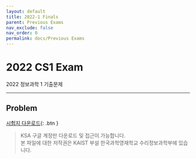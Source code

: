 ```yaml
---
layout: default
title: 2022-1 Finals
parent: Previous Exams
nav_exclude: false
nav_order: 0
permalink: docs/Previous Exams
---
```





# 2022 CS1 Exam
2022 정보과학 1 기출문제

- - -

## Problem
[시험지 다운로드](https://drive.google.com/file/d/1VPQb5aYb6I9x6LELzcvnDzxniw2K2O3P/view?usp=sharing){: .btn }

> KSA 구글 계정만 다운로드 및 접근이 가능합니다.            
> 본 파일에 대한 저작권은 KAIST 부설 한국과학영재학교 수리정보과학부에 있습니다.                  
